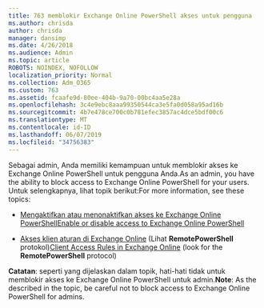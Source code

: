 ```yaml
---
title: 763 memblokir Exchange Online PowerShell akses untuk pengguna
ms.author: chrisda
author: chrisda
manager: dansimp
ms.date: 4/26/2018
ms.audience: Admin
ms.topic: article
ROBOTS: NOINDEX, NOFOLLOW
localization_priority: Normal
ms.collection: Adm_O365
ms.custom: 763
ms.assetid: fcaafe9d-80ee-404b-9a70-00bc4aa5e28a
ms.openlocfilehash: 3c4e9ebc8aaa99350544ca3e5fa0d058a95ad16b
ms.sourcegitcommit: 4b7e478ce700c0b781efec3857ac4dce5bdf00c6
ms.translationtype: MT
ms.contentlocale: id-ID
ms.lasthandoff: 06/07/2019
ms.locfileid: "34756383"
---
```

<span data-ttu-id="a46eb-102">Sebagai admin, Anda memiliki kemampuan untuk memblokir akses ke Exchange Online PowerShell untuk pengguna Anda.</span><span class="sxs-lookup"><span data-stu-id="a46eb-102">As an admin, you have the ability to block access to Exchange Online PowerShell for your users.</span></span> <span data-ttu-id="a46eb-103">Untuk selengkapnya, lihat topik berikut:</span><span class="sxs-lookup"><span data-stu-id="a46eb-103">For more information, see these topics:</span></span>

- [<span data-ttu-id="a46eb-104">Mengaktifkan atau menonaktifkan akses ke Exchange Online PowerShell</span><span class="sxs-lookup"><span data-stu-id="a46eb-104">Enable or disable access to Exchange Online PowerShell</span></span>](https://docs.microsoft.com/powershell/exchange/exchange-online/disable-access-to-exchange-online-powershell)

- <span data-ttu-id="a46eb-105">[Akses klien aturan di Exchange Online](https://technet.microsoft.com/library/mt842508.aspx) (Lihat **RemotePowerShell** protokol)</span><span class="sxs-lookup"><span data-stu-id="a46eb-105">[Client Access Rules in Exchange Online](https://technet.microsoft.com/library/mt842508.aspx) (look for the **RemotePowerShell** protocol)</span></span> 

<span data-ttu-id="a46eb-106">**Catatan**: seperti yang dijelaskan dalam topik, hati-hati tidak untuk memblokir akses ke Exchange Online PowerShell untuk admin.</span><span class="sxs-lookup"><span data-stu-id="a46eb-106">**Note**: As the described in the topic, be careful not to block access to Exchange Online PowerShell for admins.</span></span>
